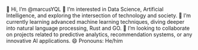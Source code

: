 👋 Hi, I’m @marcusYQL
👀 I’m interested in Data Science, Artificial Intelligence, and exploring the intersection of technology and society.
🌱 I’m currently learning advanced machine learning techniques, diving deeper into natural language processing, Rust and GO.
💞️ I’m looking to collaborate on projects related to predictive analytics, recommendation systems, or any innovative AI applications.
😄 Pronouns: He/him
